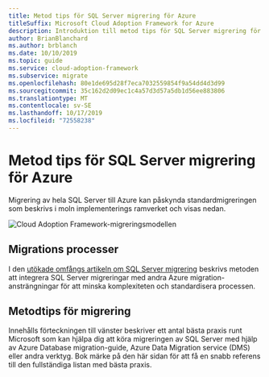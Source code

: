 ```yaml
---
title: Metod tips för SQL Server migrering för Azure
titleSuffix: Microsoft Cloud Adoption Framework for Azure
description: Introduktion till metod tips för SQL Server migrering för Azure
author: BrianBlanchard
ms.author: brblanch
ms.date: 10/10/2019
ms.topic: guide
ms.service: cloud-adoption-framework
ms.subservice: migrate
ms.openlocfilehash: 80e1de695d28f7eca7032559854f9a54dd4d3d99
ms.sourcegitcommit: 35c162d2d09ec1c4a57d3d57a5db1d56ee883806
ms.translationtype: MT
ms.contentlocale: sv-SE
ms.lasthandoff: 10/17/2019
ms.locfileid: "72558238"
---
```

# <a name="sql-server-migration-best-practices-for-azure"></a>Metod tips för SQL Server migrering för Azure

Migrering av hela SQL Server till Azure kan påskynda standardmigreringen som beskrivs i moln implementerings ramverket och visas nedan.

![Cloud Adoption Framework-migreringsmodellen](../../_images/operational-transformation-migrate.png)

## <a name="migration-processes"></a>Migrations processer

I den [utökade omfångs artikeln om SQL Server migrering](../expanded-scope/sql-migration.md) beskrivs metoden att integrera SQL Server migreringar med andra Azure migration-ansträngningar för att minska komplexiteten och standardisera processen.

## <a name="migration-best-practices"></a>Metodtips för migrering

Innehålls förteckningen till vänster beskriver ett antal bästa praxis runt Microsoft som kan hjälpa dig att köra migreringen av SQL Server med hjälp av Azure Database migration-guide, Azure Data Migration service (DMS) eller andra verktyg. Bok märke på den här sidan för att få en snabb referens till den fullständiga listan med bästa praxis.
